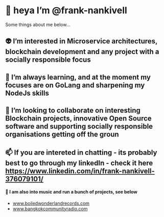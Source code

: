 # 🤙 heya I’m @frank-nankivell

Some things about me below...

## 👽 I’m interested in Microservice architectures, blockchain development and any project with a socially responsible focus
## 🌴 I’m always learning, and at the moment my focuses are on GoLang and sharpening my NodeJs skills
## 💞️ I’m looking to collaborate on interesting Blockchain projects, innovative Open Source software and supporting socially responsible organisations getting off the groun
## 📫 If you are intereted in chatting - its probably best to go through my linkedIn - check it here https://www.linkedin.com/in/frank-nankivell-376079101/

#### 🎷 I am also into music and run a bunch of projects, see below

- www.boiledwonderlandrecords.com
- www.bangkokcommunityradio.com

<!---
frank-nankivell/frank-nankivell is a ✨ special ✨ repository because its `README.md` (this file) appears on your GitHub profile.
You can click the Preview link to take a look at your changes.
--->
